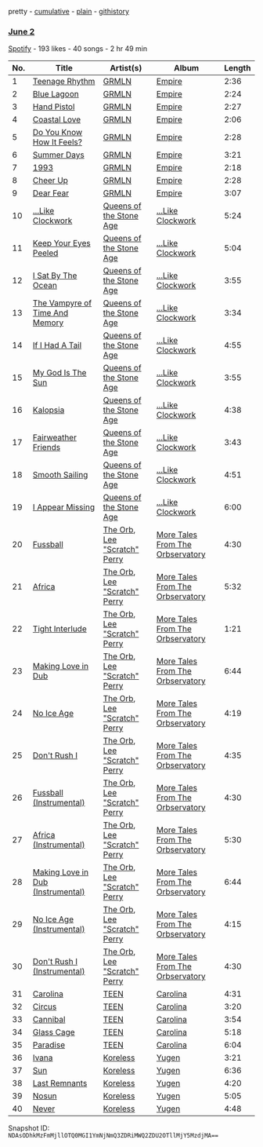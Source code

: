 pretty - [cumulative](/playlists/cumulative/5PzDJIsyNnFxgu0t6Lf41G.md) - [plain](/playlists/plain/5PzDJIsyNnFxgu0t6Lf41G) - [githistory](https://github.githistory.xyz/mackorone/spotify-playlist-archive/blob/main/playlists/plain/5PzDJIsyNnFxgu0t6Lf41G)

### [June 2](https://open.spotify.com/playlist/5PzDJIsyNnFxgu0t6Lf41G)

> 

[Spotify](https://open.spotify.com/user/spotify) - 193 likes - 40 songs - 2 hr 49 min

| No. | Title | Artist(s) | Album | Length |
|---|---|---|---|---|
| 1 | [Teenage Rhythm](https://open.spotify.com/track/1r1NhAYNnIMvvLLhWnSrU1) | [GRMLN](https://open.spotify.com/artist/3RE9lrTTbnp2GUwHrGS40f) | [Empire](https://open.spotify.com/album/4bbUBKSCoyLSsaucXSM3Z0) | 2:36 |
| 2 | [Blue Lagoon](https://open.spotify.com/track/1vIaVWltifx7Mh7wMncNkK) | [GRMLN](https://open.spotify.com/artist/3RE9lrTTbnp2GUwHrGS40f) | [Empire](https://open.spotify.com/album/4bbUBKSCoyLSsaucXSM3Z0) | 2:24 |
| 3 | [Hand Pistol](https://open.spotify.com/track/75NheAhUiXMQLWaNDIbr1p) | [GRMLN](https://open.spotify.com/artist/3RE9lrTTbnp2GUwHrGS40f) | [Empire](https://open.spotify.com/album/4bbUBKSCoyLSsaucXSM3Z0) | 2:27 |
| 4 | [Coastal Love](https://open.spotify.com/track/4NFU2DQ4XczPPOXPmN7UcX) | [GRMLN](https://open.spotify.com/artist/3RE9lrTTbnp2GUwHrGS40f) | [Empire](https://open.spotify.com/album/4bbUBKSCoyLSsaucXSM3Z0) | 2:06 |
| 5 | [Do You Know How It Feels?](https://open.spotify.com/track/1MQnYOi9yGzeeigaL1GzUL) | [GRMLN](https://open.spotify.com/artist/3RE9lrTTbnp2GUwHrGS40f) | [Empire](https://open.spotify.com/album/4bbUBKSCoyLSsaucXSM3Z0) | 2:28 |
| 6 | [Summer Days](https://open.spotify.com/track/00qhnPww1GwuPlk06MWT8t) | [GRMLN](https://open.spotify.com/artist/3RE9lrTTbnp2GUwHrGS40f) | [Empire](https://open.spotify.com/album/4bbUBKSCoyLSsaucXSM3Z0) | 3:21 |
| 7 | [1993](https://open.spotify.com/track/54PC7q7knrZTUiOWSlEJh3) | [GRMLN](https://open.spotify.com/artist/3RE9lrTTbnp2GUwHrGS40f) | [Empire](https://open.spotify.com/album/4bbUBKSCoyLSsaucXSM3Z0) | 2:18 |
| 8 | [Cheer Up](https://open.spotify.com/track/6X4xcDdS3Vn9s5ttIgymkL) | [GRMLN](https://open.spotify.com/artist/3RE9lrTTbnp2GUwHrGS40f) | [Empire](https://open.spotify.com/album/4bbUBKSCoyLSsaucXSM3Z0) | 2:28 |
| 9 | [Dear Fear](https://open.spotify.com/track/2hfAvxQJOJUlycPc7c87oI) | [GRMLN](https://open.spotify.com/artist/3RE9lrTTbnp2GUwHrGS40f) | [Empire](https://open.spotify.com/album/4bbUBKSCoyLSsaucXSM3Z0) | 3:07 |
| 10 | [...Like Clockwork](https://open.spotify.com/track/2v8sPwkqVDgWprsmGIis25) | [Queens of the Stone Age](https://open.spotify.com/artist/4pejUc4iciQfgdX6OKulQn) | [...Like Clockwork](https://open.spotify.com/album/06S2JBsr4U1Dz3YaenPdVq) | 5:24 |
| 11 | [Keep Your Eyes Peeled](https://open.spotify.com/track/5kgvRTKmoJChOc5PAdHZg3) | [Queens of the Stone Age](https://open.spotify.com/artist/4pejUc4iciQfgdX6OKulQn) | [...Like Clockwork](https://open.spotify.com/album/06S2JBsr4U1Dz3YaenPdVq) | 5:04 |
| 12 | [I Sat By The Ocean](https://open.spotify.com/track/7oXRMDUzBPekkLRTJhSGvC) | [Queens of the Stone Age](https://open.spotify.com/artist/4pejUc4iciQfgdX6OKulQn) | [...Like Clockwork](https://open.spotify.com/album/06S2JBsr4U1Dz3YaenPdVq) | 3:55 |
| 13 | [The Vampyre of Time And Memory](https://open.spotify.com/track/5q453TyHMg7pxYdNG9nufn) | [Queens of the Stone Age](https://open.spotify.com/artist/4pejUc4iciQfgdX6OKulQn) | [...Like Clockwork](https://open.spotify.com/album/06S2JBsr4U1Dz3YaenPdVq) | 3:34 |
| 14 | [If I Had A Tail](https://open.spotify.com/track/0wmaGiDKtKaRf7G8nBfNsQ) | [Queens of the Stone Age](https://open.spotify.com/artist/4pejUc4iciQfgdX6OKulQn) | [...Like Clockwork](https://open.spotify.com/album/06S2JBsr4U1Dz3YaenPdVq) | 4:55 |
| 15 | [My God Is The Sun](https://open.spotify.com/track/1Pc3gTtQG4Cq1x81NcXtCN) | [Queens of the Stone Age](https://open.spotify.com/artist/4pejUc4iciQfgdX6OKulQn) | [...Like Clockwork](https://open.spotify.com/album/06S2JBsr4U1Dz3YaenPdVq) | 3:55 |
| 16 | [Kalopsia](https://open.spotify.com/track/4IswprVy2RdWGhiJVKWYau) | [Queens of the Stone Age](https://open.spotify.com/artist/4pejUc4iciQfgdX6OKulQn) | [...Like Clockwork](https://open.spotify.com/album/06S2JBsr4U1Dz3YaenPdVq) | 4:38 |
| 17 | [Fairweather Friends](https://open.spotify.com/track/4RdQZodcn9NwMVW6sGNnp6) | [Queens of the Stone Age](https://open.spotify.com/artist/4pejUc4iciQfgdX6OKulQn) | [...Like Clockwork](https://open.spotify.com/album/06S2JBsr4U1Dz3YaenPdVq) | 3:43 |
| 18 | [Smooth Sailing](https://open.spotify.com/track/1Dhi8OBMSyukjUQ93uBfNz) | [Queens of the Stone Age](https://open.spotify.com/artist/4pejUc4iciQfgdX6OKulQn) | [...Like Clockwork](https://open.spotify.com/album/06S2JBsr4U1Dz3YaenPdVq) | 4:51 |
| 19 | [I Appear Missing](https://open.spotify.com/track/6mfKEPTYiBAYZ9z0429jsp) | [Queens of the Stone Age](https://open.spotify.com/artist/4pejUc4iciQfgdX6OKulQn) | [...Like Clockwork](https://open.spotify.com/album/06S2JBsr4U1Dz3YaenPdVq) | 6:00 |
| 20 | [Fussball](https://open.spotify.com/track/2XlAjPUcsjkmYJgQbgvP5H) | [The Orb](https://open.spotify.com/artist/5HAtRoEPUvGSA7ziTGB1cF), [Lee "Scratch" Perry](https://open.spotify.com/artist/1TsG4AumsMt1Tcq2nHpov9) | [More Tales From The Orbservatory](https://open.spotify.com/album/52IxfrmxV0HGsM8yyYR8gI) | 4:30 |
| 21 | [Africa](https://open.spotify.com/track/5prJigG667YcK8SCLBqFHG) | [The Orb](https://open.spotify.com/artist/5HAtRoEPUvGSA7ziTGB1cF), [Lee "Scratch" Perry](https://open.spotify.com/artist/1TsG4AumsMt1Tcq2nHpov9) | [More Tales From The Orbservatory](https://open.spotify.com/album/52IxfrmxV0HGsM8yyYR8gI) | 5:32 |
| 22 | [Tight Interlude](https://open.spotify.com/track/692dbQ501zGRvDqrgEHq94) | [The Orb](https://open.spotify.com/artist/5HAtRoEPUvGSA7ziTGB1cF), [Lee "Scratch" Perry](https://open.spotify.com/artist/1TsG4AumsMt1Tcq2nHpov9) | [More Tales From The Orbservatory](https://open.spotify.com/album/52IxfrmxV0HGsM8yyYR8gI) | 1:21 |
| 23 | [Making Love in Dub](https://open.spotify.com/track/3PYwHcfcQwvc05chDAdttV) | [The Orb](https://open.spotify.com/artist/5HAtRoEPUvGSA7ziTGB1cF), [Lee "Scratch" Perry](https://open.spotify.com/artist/1TsG4AumsMt1Tcq2nHpov9) | [More Tales From The Orbservatory](https://open.spotify.com/album/52IxfrmxV0HGsM8yyYR8gI) | 6:44 |
| 24 | [No Ice Age](https://open.spotify.com/track/39NuCcqVJRw3sszEBizMsY) | [The Orb](https://open.spotify.com/artist/5HAtRoEPUvGSA7ziTGB1cF), [Lee "Scratch" Perry](https://open.spotify.com/artist/1TsG4AumsMt1Tcq2nHpov9) | [More Tales From The Orbservatory](https://open.spotify.com/album/52IxfrmxV0HGsM8yyYR8gI) | 4:19 |
| 25 | [Don't Rush I](https://open.spotify.com/track/7FV4Zm3EiK2jsDDe6dBFpl) | [The Orb](https://open.spotify.com/artist/5HAtRoEPUvGSA7ziTGB1cF), [Lee "Scratch" Perry](https://open.spotify.com/artist/1TsG4AumsMt1Tcq2nHpov9) | [More Tales From The Orbservatory](https://open.spotify.com/album/52IxfrmxV0HGsM8yyYR8gI) | 4:35 |
| 26 | [Fussball \(Instrumental\)](https://open.spotify.com/track/67gzqYKrhQZam3TtAeK4K7) | [The Orb](https://open.spotify.com/artist/5HAtRoEPUvGSA7ziTGB1cF), [Lee "Scratch" Perry](https://open.spotify.com/artist/1TsG4AumsMt1Tcq2nHpov9) | [More Tales From The Orbservatory](https://open.spotify.com/album/52IxfrmxV0HGsM8yyYR8gI) | 4:30 |
| 27 | [Africa \(Instrumental\)](https://open.spotify.com/track/15Ara4OWVecAqAspi3A3ME) | [The Orb](https://open.spotify.com/artist/5HAtRoEPUvGSA7ziTGB1cF), [Lee "Scratch" Perry](https://open.spotify.com/artist/1TsG4AumsMt1Tcq2nHpov9) | [More Tales From The Orbservatory](https://open.spotify.com/album/52IxfrmxV0HGsM8yyYR8gI) | 5:30 |
| 28 | [Making Love in Dub \(Instrumental\)](https://open.spotify.com/track/70iBScDx7FzOyprxslwYQX) | [The Orb](https://open.spotify.com/artist/5HAtRoEPUvGSA7ziTGB1cF), [Lee "Scratch" Perry](https://open.spotify.com/artist/1TsG4AumsMt1Tcq2nHpov9) | [More Tales From The Orbservatory](https://open.spotify.com/album/52IxfrmxV0HGsM8yyYR8gI) | 6:44 |
| 29 | [No Ice Age \(Instrumental\)](https://open.spotify.com/track/1ycX1DPhoBXPadnd9cAwMI) | [The Orb](https://open.spotify.com/artist/5HAtRoEPUvGSA7ziTGB1cF), [Lee "Scratch" Perry](https://open.spotify.com/artist/1TsG4AumsMt1Tcq2nHpov9) | [More Tales From The Orbservatory](https://open.spotify.com/album/52IxfrmxV0HGsM8yyYR8gI) | 4:15 |
| 30 | [Don't Rush I \(Instrumental\)](https://open.spotify.com/track/0k8dt5yy3BWzmeuxaSXevH) | [The Orb](https://open.spotify.com/artist/5HAtRoEPUvGSA7ziTGB1cF), [Lee "Scratch" Perry](https://open.spotify.com/artist/1TsG4AumsMt1Tcq2nHpov9) | [More Tales From The Orbservatory](https://open.spotify.com/album/52IxfrmxV0HGsM8yyYR8gI) | 4:30 |
| 31 | [Carolina](https://open.spotify.com/track/1ym56LGlZWbS3JHn9JAacC) | [TEEN](https://open.spotify.com/artist/6sZmvh4GUCek0kNwoSv2Fa) | [Carolina](https://open.spotify.com/album/7zJjJE3N4mt0pvvVScdrmY) | 4:31 |
| 32 | [Circus](https://open.spotify.com/track/10TMAg5BPT4X3aZ6ePexOI) | [TEEN](https://open.spotify.com/artist/6sZmvh4GUCek0kNwoSv2Fa) | [Carolina](https://open.spotify.com/album/7zJjJE3N4mt0pvvVScdrmY) | 3:20 |
| 33 | [Cannibal](https://open.spotify.com/track/2OVvRDs2HPGaU9unW5KEbW) | [TEEN](https://open.spotify.com/artist/6sZmvh4GUCek0kNwoSv2Fa) | [Carolina](https://open.spotify.com/album/7zJjJE3N4mt0pvvVScdrmY) | 3:54 |
| 34 | [Glass Cage](https://open.spotify.com/track/4WKyvmOrlqJOdoQKFH5aBS) | [TEEN](https://open.spotify.com/artist/6sZmvh4GUCek0kNwoSv2Fa) | [Carolina](https://open.spotify.com/album/7zJjJE3N4mt0pvvVScdrmY) | 5:18 |
| 35 | [Paradise](https://open.spotify.com/track/7enmItmC28szwyrQb1bLif) | [TEEN](https://open.spotify.com/artist/6sZmvh4GUCek0kNwoSv2Fa) | [Carolina](https://open.spotify.com/album/7zJjJE3N4mt0pvvVScdrmY) | 6:04 |
| 36 | [Ivana](https://open.spotify.com/track/6gcUfoopvTRdZSXKedoVPp) | [Koreless](https://open.spotify.com/artist/3TsEEdpuuCN1G0dPxV4uOA) | [Yugen](https://open.spotify.com/album/0kK61choezyv9hdcrmeh1r) | 3:21 |
| 37 | [Sun](https://open.spotify.com/track/54b09CAGiaL3hzISeYwoy8) | [Koreless](https://open.spotify.com/artist/3TsEEdpuuCN1G0dPxV4uOA) | [Yugen](https://open.spotify.com/album/0kK61choezyv9hdcrmeh1r) | 6:36 |
| 38 | [Last Remnants](https://open.spotify.com/track/1yAJKFr3zsd0aMbuZfAnXQ) | [Koreless](https://open.spotify.com/artist/3TsEEdpuuCN1G0dPxV4uOA) | [Yugen](https://open.spotify.com/album/0kK61choezyv9hdcrmeh1r) | 4:20 |
| 39 | [Nosun](https://open.spotify.com/track/3uQqrBk09a24XihyhhkUHk) | [Koreless](https://open.spotify.com/artist/3TsEEdpuuCN1G0dPxV4uOA) | [Yugen](https://open.spotify.com/album/0kK61choezyv9hdcrmeh1r) | 5:05 |
| 40 | [Never](https://open.spotify.com/track/4IUMNDQmNL70HXudrew4OQ) | [Koreless](https://open.spotify.com/artist/3TsEEdpuuCN1G0dPxV4uOA) | [Yugen](https://open.spotify.com/album/0kK61choezyv9hdcrmeh1r) | 4:48 |

Snapshot ID: `NDAsODhkMzFmMjllOTQ0MGI1YmNjNmQ3ZDRiMWQ2ZDU2OTllMjY5MzdjMA==`
